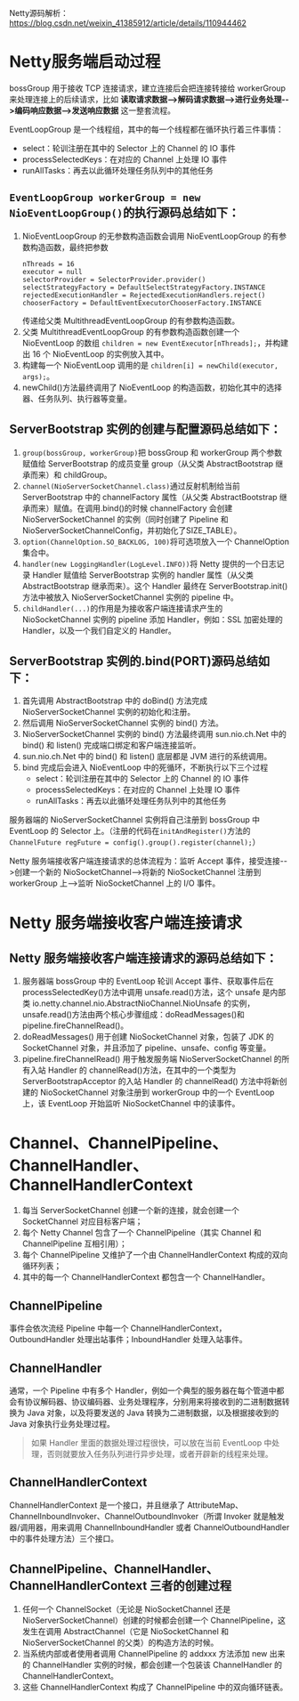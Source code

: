 Netty源码解析：https://blog.csdn.net/weixin_41385912/article/details/110944462

# Netty服务端启动过程
bossGroup 用于接收 TCP 连接请求，建立连接后会把连接转接给 workerGroup 来处理连接上的后续请求，比如 **读取请求数据-->解码请求数据-->进行业务处理-->编码响应数据-->发送响应数据** 这一整套流程。

EventLoopGroup 是一个线程组，其中的每一个线程都在循环执行着三件事情：
- select：轮训注册在其中的 Selector 上的 Channel 的 IO 事件
- processSelectedKeys：在对应的 Channel 上处理 IO 事件
- runAllTasks：再去以此循环处理任务队列中的其他任务

## `EventLoopGroup workerGroup = new NioEventLoopGroup()`的执行源码总结如下：
1. NioEventLoopGroup 的无参数构造函数会调用 NioEventLoopGroup 的有参数构造函数，最终把参数
    ```
    nThreads = 16
    executor = null
    selectorProvider = SelectorProvider.provider()
    selectStrategyFactory = DefaultSelectStrategyFactory.INSTANCE
    rejectedExecutionHandler = RejectedExecutionHandlers.reject()
    chooserFactory = DefaultEventExecutorChooserFactory.INSTANCE
    ```
    传递给父类 MultithreadEventLoopGroup 的有参数构造函数。
2. 父类 MultithreadEventLoopGroup 的有参数构造函数创建一个 NioEventLoop 的数组 `children = new EventExecutor[nThreads];`，并构建出 16 个 NioEventLoop 的实例放入其中。
3. 构建每一个 NioEventLoop 调用的是 `children[i] = newChild(executor, args);`。
4. newChild()方法最终调用了 NioEventLoop 的构造函数，初始化其中的选择器、任务队列、执行器等变量。

## ServerBootstrap 实例的创建与配置源码总结如下：
1. `group(bossGroup, workerGroup)`把 bossGroup 和 workerGroup 两个参数赋值给 ServerBootstrap 的成员变量 group（从父类 AbstractBootstrap 继承而来）和 childGroup。
2. `channel(NioServerSocketChannel.class)`通过反射机制给当前 ServerBootstrap 中的 channelFactory 属性（从父类 AbstractBootstrap 继承而来）赋值。在调用.bind()的时候 channelFactory 会创建 NioServerSocketChannel 的实例（同时创建了 Pipeline 和 NioServerSocketChannelConfig，并初始化了SIZE_TABLE）。
3. `option(ChannelOption.SO_BACKLOG, 100)`将可选项放入一个 ChannelOption 集合中。
4. `handler(new LoggingHandler(LogLevel.INFO))`将 Netty 提供的一个日志记录 Handler 赋值给 ServerBootstrap 实例的 handler 属性（从父类 AbstractBootstrap 继承而来）。这个 Handler 最终在 ServerBootstrap.init()方法中被放入 NioServerSocketChannel 实例的 pipeline 中。
5. `childHandler(...)`的作用是为接收客户端连接请求产生的 NioSocketChannel 实例的 pipeline 添加 Handler，例如：SSL 加密处理的 Handler，以及一个我们自定义的 Handler。

## ServerBootstrap 实例的.bind(PORT)源码总结如下：
1. 首先调用 AbstractBootstrap 中的 doBind() 方法完成 NioServerSocketChannel 实例的初始化和注册。
2. 然后调用 NioServerSocketChannel 实例的 bind() 方法。
3. NioServerSocketChannel 实例的 bind() 方法最终调用 sun.nio.ch.Net 中的 bind() 和 listen() 完成端口绑定和客户端连接监听。
4. sun.nio.ch.Net 中的 bind() 和 listen() 底层都是 JVM 进行的系统调用。
5. bind 完成后会进入 NioEventLoop 中的死循环，不断执行以下三个过程
   - select：轮训注册在其中的 Selector 上的 Channel 的 IO 事件
   - processSelectedKeys：在对应的 Channel 上处理 IO 事件
   - runAllTasks：再去以此循环处理任务队列中的其他任务

服务器端的 NioServerSocketChannel 实例将自己注册到 bossGroup 中 EventLoop 的 Selector 上。（注册的代码在`initAndRegister()`方法的`ChannelFuture regFuture = config().group().register(channel);`）

Netty 服务端接收客户端连接请求的总体流程为：监听 Accept 事件，接受连接-->创建一个新的 NioSocketChannel-->将新的 NioSocketChannel 注册到 workerGroup 上-->监听 NioSocketChannel 上的 I/O 事件。

# Netty 服务端接收客户端连接请求
## Netty 服务端接收客户端连接请求的源码总结如下：
1. 服务器端 bossGroup 中的 EventLoop 轮训 Accept 事件、获取事件后在 processSelectedKey()方法中调用 unsafe.read()方法，这个 unsafe 是内部类 io.netty.channel.nio.AbstractNioChannel.NioUnsafe 的实例，unsafe.read()方法由两个核心步骤组成：doReadMessages()和 pipeline.fireChannelRead()。
2. doReadMessages() 用于创建 NioSocketChannel 对象，包装了 JDK 的 SocketChannel 对象，并且添加了 pipeline、unsafe、config 等变量。
3. pipeline.fireChannelRead() 用于触发服务端 NioServerSocketChannel 的所有入站 Handler 的 channelRead()方法，在其中的一个类型为 ServerBootstrapAcceptor 的入站 Handler 的 channelRead() 方法中将新创建的 NioSocketChannel 对象注册到 workerGroup 中的一个 EventLoop 上，该 EventLoop 开始监听 NioSocketChannel 中的读事件。

# Channel、ChannelPipeline、ChannelHandler、ChannelHandlerContext
1. 每当 ServerSocketChannel 创建一个新的连接，就会创建一个 SocketChannel 对应目标客户端；
2. 每个 Netty Channel 包含了一个 ChannelPipeline（其实 Channel 和 ChannelPipeline 互相引用）；
3. 每个 ChannelPipeline 又维护了一个由 ChannelHandlerContext 构成的双向循环列表；
4. 其中的每一个 ChannelHandlerContext 都包含一个 ChannelHandler。

## ChannelPipeline
事件会依次流经 Pipeline 中每一个 ChannelHandlerContext，OutboundHandler 处理出站事件；InboundHandler 处理入站事件。

## ChannelHandler
通常，一个 Pipeline 中有多个 Handler，例如一个典型的服务器在每个管道中都会有协议解码器、协议编码器、业务处理程序，分别用来将接收到的二进制数据转换为 Java 对象，以及将要发送的 Java 转换为二进制数据，以及根据接收到的 Java 对象执行业务处理过程。

> 如果 Handler 里面的数据处理过程很快，可以放在当前 EventLoop 中处理，否则就要放入任务队列进行异步处理，或者开辟新的线程来处理。

## ChannelHandlerContext
ChannelHandlerContext 是一个接口，并且继承了 AttributeMap、ChannelInboundInvoker、ChannelOutboundInvoker（所谓 Invoker 就是触发器/调用器，用来调用 ChannelInboundHandler 或者 ChannelOutboundHandler 中的事件处理方法）三个接口。

## ChannelPipeline、ChannelHandler、ChannelHandlerContext 三者的创建过程
1. 任何一个 ChannelSocket（无论是 NioSocketChannel 还是 NioServerSocketChannel）创建的时候都会创建一个 ChannelPipeline，这发生在调用 AbstractChannel（它是 NioSocketChannel 和 NioServerSocketChannel 的父类）的构造方法的时候。
2. 当系统内部或者使用者调用 ChannelPipeline 的 addxxx 方法添加 new 出来的 ChannelHandler 实例的时候，都会创建一个包装该 ChannelHandler 的 ChannelHandlerContext。
3. 这些 ChannelHandlerContext 构成了 ChannelPipeline 中的双向循环链表。